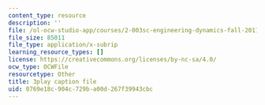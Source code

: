 ```yaml
---
content_type: resource
description: ''
file: /ol-ocw-studio-app/courses/2-003sc-engineering-dynamics-fall-2011/0769e18c904c729ba00d267f39943cbc_1xJJu5p3dD0.srt
file_size: 85011
file_type: application/x-subrip
learning_resource_types: []
license: https://creativecommons.org/licenses/by-nc-sa/4.0/
ocw_type: OCWFile
resourcetype: Other
title: 3play caption file
uid: 0769e18c-904c-729b-a00d-267f39943cbc
---
```

